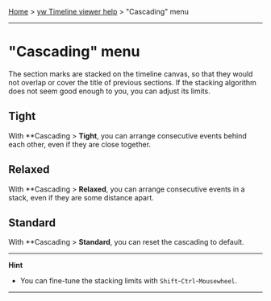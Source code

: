[Home](..) > [yw Timeline viewer help](index.md) > "Cascading" menu

---

# "Cascading" menu

The section marks are stacked on the timeline canvas, so that they would
not overlap or cover the title of previous sections. If the stacking
algorithm does not seem good enough to you, you can adjust its limits.

## Tight

With **Cascading > **Tight**, you can arrange consecutive events behind each 
other, even if they are close together.

## Relaxed

With **Cascading > **Relaxed**, you can arrange consecutive events in a stack, 
even if they are some distance apart.

## Standard

With **Cascading > **Standard**, you can reset the cascading to default.

---

**Hint** 

- You can fine-tune the stacking limits with `Shift`-`Ctrl`-`Mousewheel`.

---
